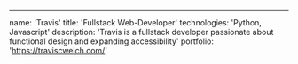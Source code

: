 ---
name: 'Travis'
title: 'Fullstack Web-Developer'
technologies: 'Python, Javascript'
description: 'Travis is a fullstack developer passionate about functional design and expanding accessibility'
portfolio: 'https://traviscwelch.com/'
